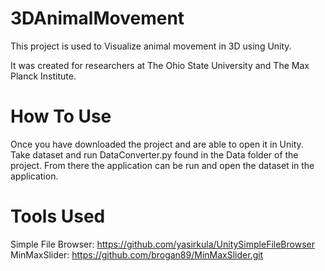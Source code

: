 # 3DAnimalMovement

This project is used to Visualize animal movement in 3D using Unity.

It was created for researchers at The Ohio State University and The Max Planck Institute.

# How To Use

Once you have downloaded the project and are able to open it in Unity. Take dataset and run DataConverter.py found in the Data folder of the project. From there the application can be run and open the dataset in the application.

# Tools Used

Simple File Browser: https://github.com/yasirkula/UnitySimpleFileBrowser
MinMaxSlider: https://github.com/brogan89/MinMaxSlider.git
